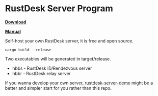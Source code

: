 # RustDesk Server Program



[**Download**](https://github.com/rustdesk/rustdesk-server/releases)

[**Manual**](https://rustdesk.com/docs/en/self-host/)  

Self-host your own RustDesk server, it is free and open source.

```
cargo build --release
```

Two executables will be generated in target/release.
  - hbbs - RustDesk ID/Rendezvous server
  - hbbr - RustDesk relay server

If you wanna develop your own server, [rustdesk-server-demo](https://github.com/rustdesk/rustdesk-server-demo) might be a better and simpler start for you rather than this repo.
